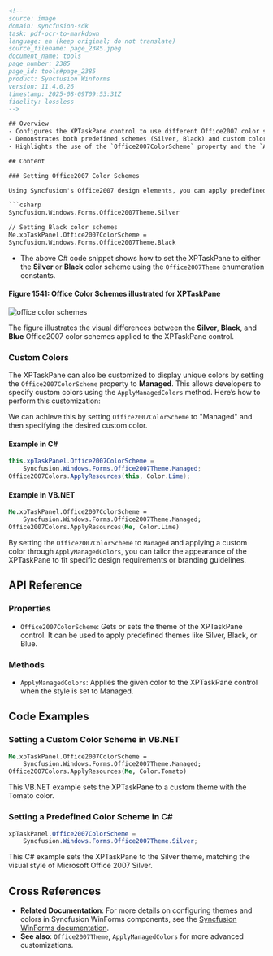 ```html
<!-- 
source: image
domain: syncfusion-sdk
task: pdf-ocr-to-markdown
language: en (keep original; do not translate)
source_filename: page_2385.jpeg
document_name: tools
page_number: 2385
page_id: tools#page_2385
product: Syncfusion Winforms
version: 11.4.0.26
timestamp: 2025-08-09T09:53:31Z
fidelity: lossless
-->

## Overview
- Configures the XPTaskPane control to use different Office2007 color schemes.
- Demonstrates both predefined schemes (Silver, Black) and custom color application.
- Highlights the use of the `Office2007ColorScheme` property and the `ApplyManagedColors` method.

## Content

### Setting Office2007 Color Schemes

Using Syncfusion's Office2007 design elements, you can apply predefined color schemes to the XPTaskPane control in your WinForms application. This is particularly useful for creating interfaces that match the look and feel of Microsoft Office 2007.

```csharp
Syncfusion.Windows.Forms.Office2007Theme.Silver

// Setting Black color schemes
Me.xpTaskPanel.Office2007ColorScheme =
Syncfusion.Windows.Forms.Office2007Theme.Black
```

- The above C# code snippet shows how to set the XPTaskPane to either the **Silver** or **Black** color scheme using the `Office2007Theme` enumeration constants.

#### Figure 1541: Office Color Schemes illustrated for XPTaskPane
![office color schemes](https://example.com/fig1541.png)

The figure illustrates the visual differences between the **Silver**, **Black**, and **Blue** Office2007 color schemes applied to the XPTaskPane control.

### Custom Colors

The XPTaskPane can also be customized to display unique colors by setting the `Office2007ColorScheme` property to **Managed**. This allows developers to specify custom colors using the `ApplyManagedColors` method. Here’s how to perform this customization:

We can achieve this by setting `Office2007ColorScheme` to "Managed" and then specifying the desired custom color.

#### Example in C#
```csharp
this.xpTaskPanel.Office2007ColorScheme =
    Syncfusion.Windows.Forms.Office2007Theme.Managed;
Office2007Colors.ApplyResources(this, Color.Lime);
```

#### Example in VB.NET
```vb
Me.xpTaskPanel.Office2007ColorScheme =
    Syncfusion.Windows.Forms.Office2007Theme.Managed;
Office2007Colors.ApplyResources(Me, Color.Lime)
```

By setting the `Office2007ColorScheme` to `Managed` and applying a custom color through `ApplyManagedColors`, you can tailor the appearance of the XPTaskPane to fit specific design requirements or branding guidelines.

## API Reference

### Properties
- `Office2007ColorScheme`: Gets or sets the theme of the XPTaskPane control. It can be used to apply predefined themes like Silver, Black, or Blue.

### Methods
- `ApplyManagedColors`: Applies the given color to the XPTaskPane control when the style is set to Managed.

## Code Examples

### Setting a Custom Color Scheme in VB.NET
```vb
Me.xpTaskPanel.Office2007ColorScheme =
    Syncfusion.Windows.Forms.Office2007Theme.Managed;
Office2007Colors.ApplyResources(Me, Color.Tomato)
```

This VB.NET example sets the XPTaskPane to a custom theme with the Tomato color.

### Setting a Predefined Color Scheme in C#
```csharp
xpTaskPanel.Office2007ColorScheme =
    Syncfusion.Windows.Forms.Office2007Theme.Silver;
```

This C# example sets the XPTaskPane to the Silver theme, matching the visual style of Microsoft Office 2007 Silver.

## Cross References

- **Related Documentation**: For more details on configuring themes and colors in Syncfusion WinForms components, see the [Syncfusion WinForms documentation](https://www.syncfusion.com/documentation/windowsforms/).
- **See also**: `Office2007Theme`, `ApplyManagedColors` for more advanced customizations.

<!-- tags: [syncfusion, winforms, themes, coloring, office2007, xptaskpane, xptaskpane-themes, customization, color-themes]
keywords: [xpTaskPane, Office2007Theme, ApplyManagedColors, color schemes, custom colors, Black, Silver, Blue] -->
```